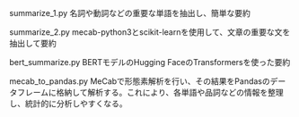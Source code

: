 summarize_1.py
名詞や動詞などの重要な単語を抽出し、簡単な要約

summarize_2.py
mecab-python3とscikit-learnを使用して、文章の重要な文を抽出して要約

bert_summarize.py
BERTモデルのHugging FaceのTransformersを使った要約

mecab_to_pandas.py
MeCabで形態素解析を行い、その結果をPandasのデータフレームに格納して解析する。これにより、各単語や品詞などの情報を整理し、統計的に分析しやすくなる。